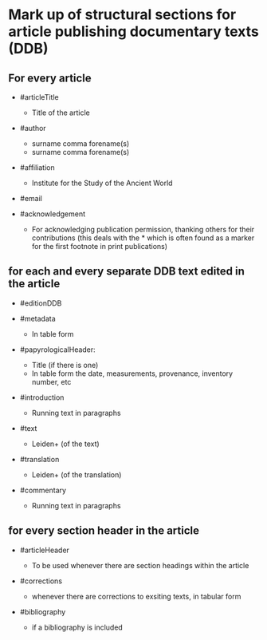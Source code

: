 # Mark up of structural sections for article publishing documentary texts (DDB)

## For every article
- #articleTitle
  - Title of the article

- #author
  - surname comma forename(s)
  - surname comma forename(s)
  
- #affiliation
  - Institute for the Study of the Ancient World
  
- #email

- #acknowledgement
  - For acknowledging publication permission, thanking others for their contributions (this deals with the * which is often found as a marker for the first footnote in print publications)

## for each and every separate DDB text edited in the article
- #editionDDB
- #metadata
  - In table form

- #papyrologicalHeader:
  - Title (if there is one)
  - In table form the date, measurements, provenance, inventory number, etc

- #introduction
  - Running text in paragraphs

- #text
  - Leiden+ (of the text)
  
- #translation
  - Leiden+ (of the translation)
  
- #commentary
  - Running text in paragraphs

## for every section header in the article
- #articleHeader
  - To be used whenever there are section headings within the article

- #corrections
  - whenever there are corrections to exsiting texts, in tabular form

- #bibliography
  - if a bibliography is included
